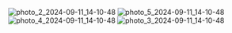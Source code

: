 ![photo_2_2024-09-11_14-10-48](https://github.com/user-attachments/assets/4f9b8d2e-6ff2-430c-9347-ced19f4efe21)
![photo_5_2024-09-11_14-10-48](https://github.com/user-attachments/assets/f5cd6125-9181-4cbc-be3f-f36613fb4480)
![photo_4_2024-09-11_14-10-48](https://github.com/user-attachments/assets/89604492-f2d2-4d5f-8880-55f4b3d72e29)
![photo_3_2024-09-11_14-10-48](https://github.com/user-attachments/assets/a2ea7937-feb5-489e-a050-e3bee1fe6bde)
